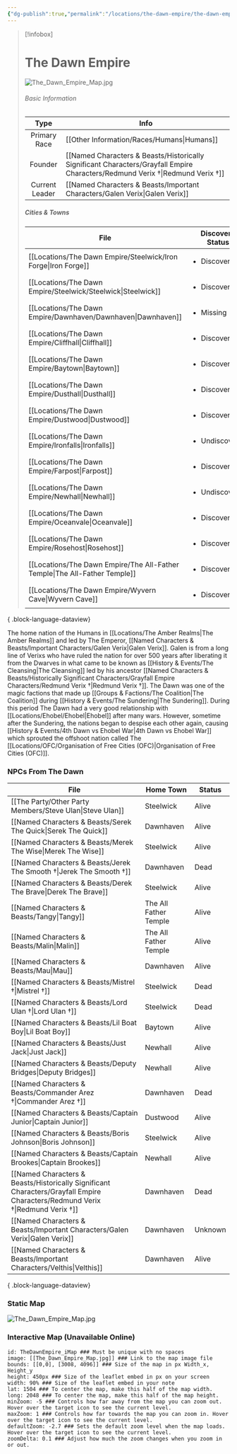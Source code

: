 ```yaml
---
{"dg-publish":true,"permalink":"/locations/the-dawn-empire/the-dawn-empire/","updated":"2025-03-01T21:15:53.199+00:00"}
---
```


> [!infobox]
> 
> # The Dawn Empire
> ![The_Dawn_Empire_Map.jpg](/img/user/Admin/Attachments/The_Dawn_Empire_Map.jpg)
> ###### Basic Information
> 
>  Type | Info |
> :----: | --- |
>  Primary Race | [[Other Information/Races/Humans\|Humans]] |
>  Founder | [[Named Characters & Beasts/Historically Significant  Characters/Grayfall Empire Characters/Redmund Verix †\|Redmund Verix †]] |
>  Current Leader | [[Named Characters & Beasts/Important Characters/Galen Verix\|Galen Verix]] |
>  ##### Cities & Towns 
>   | File                                                                          | Discovery Status               |
> | ----------------------------------------------------------------------------- | ------------------------------ |
> | [[Locations/The Dawn Empire/Steelwick/Iron Forge\|Iron Forge]]             | <ul><li>Discovered</li></ul>   |
> | [[Locations/The Dawn Empire/Steelwick/Steelwick\|Steelwick]]               | <ul><li>Discovered</li></ul>   |
> | [[Locations/The Dawn Empire/Dawnhaven/Dawnhaven\|Dawnhaven]]               | <ul><li>Missing</li></ul>      |
> | [[Locations/The Dawn Empire/Cliffhall\|Cliffhall]]                         | <ul><li>Discovered</li></ul>   |
> | [[Locations/The Dawn Empire/Baytown\|Baytown]]                             | <ul><li>Discovered</li></ul>   |
> | [[Locations/The Dawn Empire/Dusthall\|Dusthall]]                           | <ul><li>Discovered</li></ul>   |
> | [[Locations/The Dawn Empire/Dustwood\|Dustwood]]                           | <ul><li>Discovered</li></ul>   |
> | [[Locations/The Dawn Empire/Ironfalls\|Ironfalls]]                         | <ul><li>Undiscovered</li></ul> |
> | [[Locations/The Dawn Empire/Farpost\|Farpost]]                             | <ul><li>Discovered</li></ul>   |
> | [[Locations/The Dawn Empire/Newhall\|Newhall]]                             | <ul><li>Undiscovered</li></ul> |
> | [[Locations/The Dawn Empire/Oceanvale\|Oceanvale]]                         | <ul><li>Discovered</li></ul>   |
> | [[Locations/The Dawn Empire/Rosehost\|Rosehost]]                           | <ul><li>Discovered</li></ul>   |
> | [[Locations/The Dawn Empire/The All-Father Temple\|The All-Father Temple]] | <ul><li>Discovered</li></ul>   |
> | [[Locations/The Dawn Empire/Wyvern Cave\|Wyvern Cave]]                     | <ul><li>Discovered</li></ul>   |
> 
{ .block-language-dataview}

The home nation of the Humans in [[Locations/The Amber Realms\|The Amber Realms]] and led by The Emperor, [[Named Characters & Beasts/Important Characters/Galen Verix\|Galen Verix]]. Galen is from a long line of Verixs who have ruled the nation for over 500 years after liberating it from the Dwarves in what came to be known as [[History & Events/The Cleansing\|The Cleansing]] led by his ancestor [[Named Characters & Beasts/Historically Significant  Characters/Grayfall Empire Characters/Redmund Verix †\|Redmund Verix †]]. The Dawn was one of the magic factions that made up [[Groups & Factions/The Coalition\|The Coalition]] during [[History & Events/The Sundering\|The Sundering]]. During this period The Dawn had a very good relationship with [[Locations/Ehobel/Ehobel\|Ehobel]] after many wars. However, sometime after the Sundering, the nations began to despise each other again, causing [[History & Events/4th Dawn vs Ehobel War\|4th Dawn vs Ehobel War]] which sprouted the offshoot nation called The [[Locations/OFC/Organisation of Free Cities (OFC)\|Organisation of Free Cities (OFC)]].

### NPCs From The Dawn
| File                                                                                                                              | Home Town             | Status  |
| --------------------------------------------------------------------------------------------------------------------------------- | --------------------- | ------- |
| [[The Party/Other Party Members/Steve Ulan\|Steve Ulan]]                                                                       | Steelwick             | Alive   |
| [[Named Characters & Beasts/Serek The Quick\|Serek The Quick]]                                                                 | Dawnhaven             | Alive   |
| [[Named Characters & Beasts/Merek The Wise\|Merek The Wise]]                                                                   | Steelwick             | Alive   |
| [[Named Characters & Beasts/Jerek The Smooth †\|Jerek The Smooth †]]                                                           | Dawnhaven             | Dead    |
| [[Named Characters & Beasts/Derek The Brave\|Derek The Brave]]                                                                 | Steelwick             | Alive   |
| [[Named Characters & Beasts/Tangy\|Tangy]]                                                                                     | The All Father Temple | Alive   |
| [[Named Characters & Beasts/Malin\|Malin]]                                                                                     | The All Father Temple | Alive   |
| [[Named Characters & Beasts/Mau\|Mau]]                                                                                         | Dawnhaven             | Alive   |
| [[Named Characters & Beasts/Mistrel †\|Mistrel †]]                                                                             | Steelwick             | Dead    |
| [[Named Characters & Beasts/Lord Ulan †\|Lord Ulan †]]                                                                         | Steelwick             | Dead    |
| [[Named Characters & Beasts/Lil Boat Boy\|Lil Boat Boy]]                                                                       | Baytown               | Alive   |
| [[Named Characters & Beasts/Just Jack\|Just Jack]]                                                                             | Newhall               | Alive   |
| [[Named Characters & Beasts/Deputy Bridges\|Deputy Bridges]]                                                                   | Newhall               | Alive   |
| [[Named Characters & Beasts/Commander Arez †\|Commander Arez †]]                                                               | Dawnhaven             | Dead    |
| [[Named Characters & Beasts/Captain Junior\|Captain Junior]]                                                                   | Dustwood              | Alive   |
| [[Named Characters & Beasts/Boris Johnson\|Boris Johnson]]                                                                     | Steelwick             | Alive   |
| [[Named Characters & Beasts/Captain Brookes\|Captain Brookes]]                                                                 | Newhall               | Alive   |
| [[Named Characters & Beasts/Historically Significant  Characters/Grayfall Empire Characters/Redmund Verix †\|Redmund Verix †]] | Dawnhaven             | Dead    |
| [[Named Characters & Beasts/Important Characters/Galen Verix\|Galen Verix]]                                                    | Dawnhaven             | Unknown |
| [[Named Characters & Beasts/Important Characters/Velthis\|Velthis]]                                                            | Dawnhaven             | Alive   |

{ .block-language-dataview}

### Static Map
![The_Dawn_Empire_Map.jpg](/img/user/Admin/Attachments/The_Dawn_Empire_Map.jpg)

### Interactive Map (Unavailable Online)
```leaflet  
id: TheDawnEmpire_iMap ### Must be unique with no spaces  
image: [[The_Dawn_Empire_Map.jpg]] ### Link to the map image file  
bounds: [[0,0], [3008, 4096]] ### Size of the map in px Width_x, Height_y  
height: 450px ### Size of the leaflet embed in px on your screen  
width: 90% ### Size of the leaflet embed in your note  
lat: 1504 ### To center the map, make this half of the map width.  
long: 2048 ### To center the map, make this half of the map height.  
minZoom: -5 ### Controls how far away from the map you can zoom out. Hover over the target icon to see the current level.  
maxZoom: 1 ### Controls how far towards the map you can zoom in. Hover over the target icon to see the current level.  
defaultZoom: -2.7 ### Sets the default zoom level when the map loads. Hover over the target icon to see the current level.  
zoomDelta: 0.1 ### Adjust how much the zoom changes when you zoom in or out.
```
